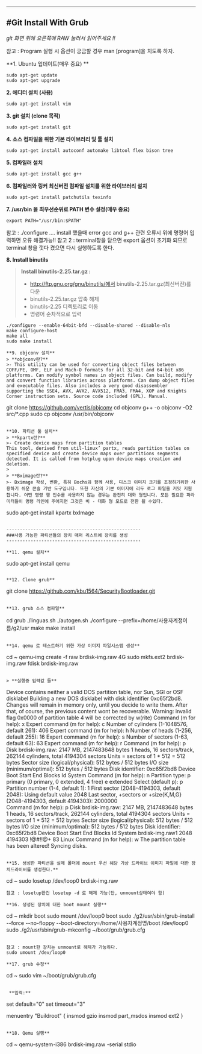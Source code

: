 --------------------------------------------------
#Git Install With Grub 	
--------------------------------------------------
*git 화면 위에 오른쪽에 RAW 눌러서 읽어주세요 !!*

참고 : Program 실행 시 옵션이 궁금할 경우 man [program]을 치도록 하자.

**1. Ubuntu 업데이트(매우 중요) **
```
sudo apt-get update
sudo apt-get upgrade
```

**2. 에디터 설치 (사용)**
```
sudo apt-get install vim
```

**3. git 설치 (clone 목적)**
```
sudo apt-get install git
```
	
**4. 소스 컴파일을 위한 기본 라이브러리 및 툴 설치**
```
sudo apt-get install autoconf automake libtool flex bison tree
```

**5. 컴파일러 설치**
```
sudo apt-get install gcc g++
```

**6. 컴파일러와 링커 최신버전 컴파일 설치를 위한 라이브러리 설치**
```
sudo apt-get install patchutils texinfo
```

**7. /usr/bin 을 최우선순위로 PATH 변수 설정(매우 중요)**
```
export PATH="/usr/bin:$PATH"
```
참고 : ./configure .... install 했을때 error gcc and g++ 관련 오류시 위에 명령어 입력하면 오류 해결가능!!
참고 2 : terminal창을 닫으면 export 옵션이 초기화 되므로 terminal 창을 껏다 켰으면 다시 실행하도록 한다.

**8. Install binutils**
> **Install binutils-2.25.tar.gz :**
>- http://ftp.gnu.org/gnu/binutils/에서 binutils-2.25.tar.gz(최신버전)를 다운 
>- binutils-2.25.tar.gz 압축 해제 
>- binutils-2.25 디렉토리로 이동 
>- 명령어 순차적으로 입력
>
```
./configure --enable-64bit-bfd --disable-shared --disable-nls
make configure-host
make all
sudo make install

**9. objconv 설치**
> **objconv란?**
>- This utility can be used for converting object files between COFF/PE, OMF, ELF and Mach-O formats for all 32-bit and 64-bit x86 platforms. Can modify symbol names in object files. Can build, modify and convert function libraries across platforms. Can dump object files and executable files. Also includes a very good disassembler supporting the SSE4, AVX, AVX2, AVX512, FMA3, FMA4, XOP and Knights Corner instruction sets. Source code included (GPL). Manual.

```
git clone https://github.com/vertis/objconv
cd objconv
g++ -o objconv -O2 src/*.cpp
sudo cp objconv /usr/bin/objconv
```

**10. 파티션 툴 설치**
> **kpartx란?**
>- Create device maps from partition tables
This tool, derived from util-linux’ partx, reads partition tables on specified device and create device maps over partitions segments detected. It is called from hotplug upon device maps creation and deletion.
>
> **Bximage란?**
>- Bximage 작성, 변환, 특히 Bochs와 함께 사용, 디스크 이미지 크기를 조정하기위한 사용하기 쉬운 콘솔 기반 도구입니다. 또한 자신의 기본 이미지에 리두 로그 파일을 커밋 지원합니다. 어떤 명령 행 인수를 사용하지 않는 경우는 완전히 대화 형입니다. 모든 필요한 파라미터들이 명령 라인에 주어지면 그것은 비 - 대화 형 모드로 전환 될 수있다.

```
sudo apt-get install kpartx bxImage
```

--------------------------------------------------
###사용 가능한 파티션들의 장치 매퍼 리스트에 장치를 생성
--------------------------------------------------

**11. qemu 설치**
```
sudo apt-get install qemu
```

**12. Clone grub**
```
git clone https://github.com/kbu1564/SecurityBootloader.git
```

**13. grub 소스 컴파일**
```
cd grub
./linguas.sh
./autogen.sh
./configure --prefix=/home/사용자계정이름/g2/usr
make
make install
```

**14. qemu 로 테스트하기 위한 가상 이미지 파일시스템 생성**
```
cd ~
qemu-img create -f raw brdisk-img.raw 4G
sudo mkfs.ext2 brdisk-img.raw
fdisk brdisk-img.raw
```
 
> **실행중 입력값 들**
```
Device contains neither a valid DOS partition table, nor Sun, SGI or OSF disklabel
Building a new DOS disklabel with disk identifier 0xc65f2bd8.
Changes will remain in memory only, until you decide to write them.
After that, of course, the previous content wont be recoverable.
Warning: invalid flag 0x0000 of partition table 4 will be corrected by w(rite)
Command (m for help): x
Expert command (m for help): c
Number of cylinders (1-1048576, default 261): 406
Expert command (m for help): h
Number of heads (1-256, default 255): 16
Expert command (m for help): s
Number of sectors (1-63, default 63): 63
Expert command (m for help): r
Command (m for help): p
Disk brdisk-img.raw: 2147 MB, 2147483648 bytes
1 heads, 16 sectors/track, 262144 cylinders, total 4194304 sectors
Units = sectors of 1 * 512 = 512 bytes
Sector size (logical/physical): 512 bytes / 512 bytes
I/O size (minimum/optimal): 512 bytes / 512 bytes
Disk identifier: 0xc65f2bd8
Device Boot      Start         End      Blocks   Id  System
Command (m for help): n
Partition type:
   p   primary (0 primary, 0 extended, 4 free)
   e   extended
Select (default p): p
Partition number (1-4, default 1): 1
First sector (2048-4194303, default 2048): 
Using default value 2048
Last sector, +sectors or +size{K,M,G} (2048-4194303, default 4194303): 2000000            
Command (m for help): p
Disk brdisk-img.raw: 2147 MB, 2147483648 bytes
1 heads, 16 sectors/track, 262144 cylinders, total 4194304 sectors
Units = sectors of 1 * 512 = 512 bytes
Sector size (logical/physical): 512 bytes / 512 bytes
I/O size (minimum/optimal): 512 bytes / 512 bytes
Disk identifier: 0xc65f2bd8
Device Boot      Start         End      Blocks   Id  System
brdisk-img.raw1            2048     4194303      !@#!!@+  83  Linux
Command (m for help): w
The partition table has been altered!
Syncing disks.
```

**15. 생성한 파티션을 실제 폴더에 mount 우선 해당 가상 드라이브 이미지 파일에 대한 장치드라이버를 생성한다.**
```
cd ~
sudo losetup /dev/loop0 brdisk-img.raw
```
참고 : losetup한건 losetup -d 로 해제 가능(단, unmount상태여야 함)

**16. 생성된 장치에 대한 boot mount 실행**
```
cd ~
mkdir boot
sudo mount /dev/loop0 boot
sudo ./g2/usr/sbin/grub-install --force --no-floppy --boot-directory=/home/사용자계정명/boot /dev/loop0
sudo ./g2/usr/sbin/grub-mkconfig ~/boot/grub/grub.cfg
```

참고 : mount한 장치는 unmount로 해제가 가능하다.
sudo umount /dev/loop0

**17. grub 수정**
```
cd ~
sudo vim ~/boot/grub/grub.cfg
```

 **입력:**
```
set default="0"
set timeout="3"
 
menuentry "Buildroot" {
    insmod gzio
    insmod part_msdos
    insmod ext2
}
```

**18. Qemu 실행**
```
cd ~
qemu-system-i386 brdisk-img.raw -serial stdio
```

